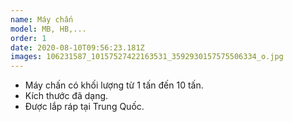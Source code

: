 ```yaml
---
name: Máy chấn
model: MB, HB,...
order: 1
date: 2020-08-10T09:56:23.181Z
images: 106231587_10157527422163531_3592930157575506334_o.jpg
---
```

* Máy chấn có khối lượng từ 1 tấn đến 10 tấn.
* Kích thước đã dạng.
* Được lắp ráp tại Trung Quốc.